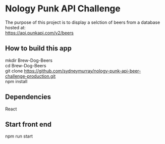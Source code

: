 # Nology Punk API Challenge
The purpose of this project is to display a selction of beers from a database hosted at: \
https://api.punkapi.com/v2/beers

## How to build this app
mkdir Brew-Dog-Beers \
cd Brew-Dog-Beers \
git clone https://github.com/sydneymurray/nology-punk-api-beer-challenge-production.git \
npm install

## Dependencies
React

## Start front end
npm run start

